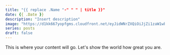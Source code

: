 ```yaml
---
title: "{{ replace .Name "-" " " | title }}"
date: {{ .Date }}
description: "Insert description"
image: "https://d1kk667yopfgms.cloudfront.net/eyJidWNrZXQiOiJjZi1zaW1wbGUtczMtb3JpZ2luLWNsb3VkZnJvbnRmb3JzMy0yNzMxMTY5MzM0ODkiLCJrZXkiOiJkOWUxODUwYi03MTE0LTQzZDctYmNkYy03ZTFjMTAxMTYyNjYifQ=="
series: posts
draft: false
---
```

This is where your content will go. Let's show the world how great you are.
